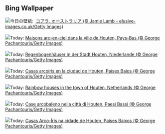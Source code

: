 ## Bing Wallpaper
![](https://www.bing.com/th?id=OHR.EucalyptusKoala_JA-JP6385601679_UHD.jpg&w=1000)今日の壁紙: &nbsp;[コアラ, オーストラリア (© Jamie Lamb - elusive-images.co.uk/Getty Images)](https://www.bing.com/th?id=OHR.EucalyptusKoala_JA-JP6385601679_UHD.jpg)
<br><br/>
![](https://www.bing.com/th?id=OHR.HoutenHouses_FR-FR2130005193_UHD.jpg&w=1000)Today: [Maisons arc-en-ciel dans la ville de Houten, Pays-Bas (© George Pachantouris/Getty Images)](https://www.bing.com/th?id=OHR.HoutenHouses_FR-FR2130005193_UHD.jpg)
<br><br/>
![](https://www.bing.com/th?id=OHR.HoutenHouses_DE-DE0958725859_UHD.jpg&w=1000)Today: [Regenbogenhäuser in der Stadt Houten, Niederlande (© George Pachantouris/Getty Images)](https://www.bing.com/th?id=OHR.HoutenHouses_DE-DE0958725859_UHD.jpg)
<br><br/>
![](https://www.bing.com/th?id=OHR.HoutenHouses_ES-ES0772668707_UHD.jpg&w=1000)Today: [Casas arcoíris en la ciudad de Houten, Países Bajos (© George Pachantouris/Getty Images)](https://www.bing.com/th?id=OHR.HoutenHouses_ES-ES0772668707_UHD.jpg)
<br><br/>
![](https://www.bing.com/th?id=OHR.HoutenHouses_EN-GB0083761278_UHD.jpg&w=1000)Today: [Rainbow houses in the town of Houten, Netherlands (© George Pachantouris/Getty Images)](https://www.bing.com/th?id=OHR.HoutenHouses_EN-GB0083761278_UHD.jpg)
<br><br/>
![](https://www.bing.com/th?id=OHR.HoutenHouses_IT-IT9070932054_UHD.jpg&w=1000)Today: [Case arcobaleno nella città di Houten, Paesi Bassi (© George Pachantouris/Getty Images)](https://www.bing.com/th?id=OHR.HoutenHouses_IT-IT9070932054_UHD.jpg)
<br><br/>
![](https://www.bing.com/th?id=OHR.HoutenHouses_PT-BR1748801440_UHD.jpg&w=1000)Today: [Casas Arco-Íris na cidade de Houten, Países Baixos (© George Pachantouris/Getty Images)](https://www.bing.com/th?id=OHR.HoutenHouses_PT-BR1748801440_UHD.jpg)
<br><br/>
